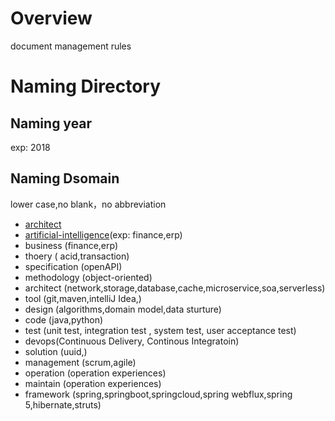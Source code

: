 # Overview

  document management rules

# Naming Directory

## Naming year
    
   exp: 2018
        
## Naming Dsomain
    
   lower case,no blank，no abbreviation
        
   - [architect](architect/architect.md)
   - [artificial-intelligence](artificial-intelligence/artificial-intelligence.md)(exp: finance,erp)
   - business (finance,erp)
   - thoery ( acid,transaction)
   - specification (openAPI)
   - methodology (object-oriented)
   - architect (network,storage,database,cache,microservice,soa,serverless)
   - tool (git,maven,intelliJ Idea,)
   - design (algorithms,domain model,data sturture)
   - code (java,python)
   - test (unit test, integration test , system test, user acceptance test)
   - devops(Continuous Delivery, Continous Integratoin)
   - solution (uuid,)
   - management (scrum,agile)
   - operation (operation experiences)
   - maintain (operation experiences)
   - framework (spring,springboot,springcloud,spring webflux,spring 5,hibernate,struts)
    
    